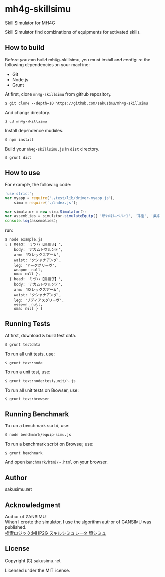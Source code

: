 mh4g-skillsimu
=============

Skill Simulator for MH4G

Skill Simulator find combinations of equipments for activated skills.

How to build
------------
Before you can build mh4g-skillsimu, you must install and configure the following dependencies on your machine:
* Git
* Node.js
* Grunt

At first, clone `mh4g-skillsimu` from github repository.

    $ git clone --depth=10 https://github.com/sakusimu/mh4g-skillsimu

And change directory.

    $ cd mh4g-skillsimu

Install dependence mudules.

    $ npm install

Build your `mh4g-skillsimu.js` in `dist` directory.

    $ grunt dist

How to use
----------
For example, the following code:
```javascript
'use strict';
var myapp = require('./test/lib/driver-myapp.js'),
    simu = require('./index.js');

var simulator = new simu.Simulator();
var assemblies = simulator.simulateEquip([ '斬れ味レベル+1', '耳栓', '集中' ]);
console.log(assemblies);
```
run:
```
$ node example.js
[ { head: 'ミヅハ【烏帽子】',
    body: 'アカムトウルンテ',
    arm: 'EXレックスアーム',
    waist: 'クシャナアンダ',
    leg: 'アークグリーヴ',
    weapon: null,
    oma: null },
  { head: 'ミヅハ【烏帽子】',
    body: 'アカムトウルンテ',
    arm: 'EXレックスアーム',
    waist: 'クシャナアンダ',
    leg: 'ゾディアスグリーヴ',
    weapon: null,
    oma: null } ]
```

Running Tests
-------------
At first, download & build test data.

    $ grunt testdata

To run all unit tests, use:

    $ grunt test:node

To run a unit test, use:

    $ grunt test:node:test/unit/~.js

To run all unit tests on Browser, use:

    $ grunt test:browser

Running Benchmark
-----------------
To run a benchmark script, use:

    $ node benchmark/equip-simu.js

To run a benchmark script on Browser, use:

    $ grunt benchmark

And open `benchmark/html/~.html` on your browser.

Author
------
sakusimu.net

Acknowledgment
--------------
Author of GANSIMU  
When I create the simulator, I use the algorithm author of GANSIMU was published.  
[検索ロジック:MHP2G スキルシミュレータ 頑シミュ](http://www.geocities.jp/masax_mh/logic/)

License
-------
Copyright (C) sakusimu.net

Licensed under the MIT license.
